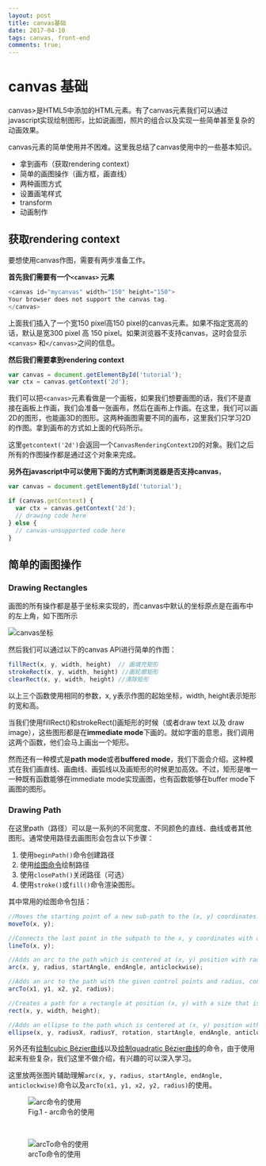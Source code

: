 ```yaml
---
layout: post
title: canvas基础
date: 2017-04-10
tags: canvas, front-end
comments: true;
---
```


# canvas 基础

canvas>是HTML5中添加的HTML元素。有了canvas元素我们可以通过javascript实现绘制图形，比如说画图，照片的组合以及实现一些简单甚至复杂的动画效果。

canvas元素的简单使用并不困难。这里我总结了canvas使用中的一些基本知识。

* 拿到画布（获取rendering context）
* 简单的画图操作（画方框，画直线）
* 两种画图方式
* 设置画笔样式
* transform
* 动画制作

## 获取rendering context 

要想使用canvas作图，需要有两步准备工作。

**首先我们需要有一个`<canvas>` 元素**

```javascript
<canvas id="mycanvas" width="150" height="150">
Your browser does not support the canvas tag.
</canvas>
```
上面我们插入了一个宽150 pixel高150 pixel的canvas元素。如果不指定宽高的话，默认是宽300 pixel 高 150 pixel。如果浏览器不支持canvas，这时会显示`<canvas>` 和`</canvas>`之间的信息。

**然后我们需要拿到rendering context**

```javascript
var canvas = document.getElementById('tutorial');
var ctx = canvas.getContext('2d');
```

我们可以把`<canvas>`元素看做是一个画板，如果我们想要画图的话，我们不是直接在画板上作画，我们会准备一张画布，然后在画布上作画。在这里，我们可以画2D的图形，也能画3D的图形。这两种画图需要不同的画布，这里我们只学习2D的作图。拿到画布的方式如上面的代码所示。

这里`getcontext('2d')`会返回一个`CanvasRenderingContext2D`的对象。我们之后所有的作图操作都是通过这个对象来完成。

**另外在javascript中可以使用下面的方式判断浏览器是否支持canvas**，

```javascript
var canvas = document.getElementById('tutorial');

if (canvas.getContext) {
  var ctx = canvas.getContext('2d');
  // drawing code here
} else {
  // canvas-unsupported code here
}
```  

## 简单的画图操作

### Drawing Rectangles

画图的所有操作都是基于坐标来实现的，而canvas中默认的坐标原点是在画布中的左上角，如下图所示

![canvas坐标](http://om0jxp12h.bkt.clouddn.com/Canvas_default_grid.png)

然后我们可以通过以下的canvas API进行简单的作图：

```javascript
fillRect(x, y, width, height)  // 画填充矩形
strokeRect(x, y, width, height) //画轮廓矩形
clearRect(x, y, width, height) //清除矩形
```
以上三个函数使用相同的参数，x, y表示作图的起始坐标，width, height表示矩形的宽和高。

当我们使用fillRect()和strokeRect()画矩形的时候（或者draw text 以及 draw image），这些图形都是在**immediate mode**下画的。就如字面的意思，我们调用这两个函数，他们会马上画出一个矩形。

然而还有一种模式是**path mode**或者**buffered mode**，我们下面会介绍。这种模式在我们画直线、画曲线、画弧线以及画矩形的时候更加高效。不过，矩形是唯一一种既有函数能够在immediate mode实现画图，也有函数能够在buffer mode下画图的图形。

### Drawing Path

在这里path（路径）可以是一系列的不同宽度、不同颜色的直线、曲线或者其他图形。通常使用路径去画图形会包含以下步骤：

1. 使用`beginPath()`命令创建路径
2. 使用[绘图命令](https://developer.mozilla.org/en-US/docs/Web/API/CanvasRenderingContext2D#Paths)绘制路径
3. 使用`closePath()`关闭路径（可选）
4. 使用`stroke()`或`fill()`命令渲染图形。

其中常用的绘图命令包括：
```javascript
//Moves the starting point of a new sub-path to the (x, y) coordinates.
moveTo(x, y);

//Connects the last point in the subpath to the x, y coordinates with a straight line.
lineTo(x, y);

//Adds an arc to the path which is centered at (x, y) position with radius r starting at startAngle and ending at endAngle going in the given direction by anticlockwise (defaulting to clockwise).
arc(x, y, radius, startAngle, endAngle, anticlockwise); 

//Adds an arc to the path with the given control points and radius, connected to the previous point by a straight line.
arcTo(x1, y1, x2, y2, radius);

//Creates a path for a rectangle at position (x, y) with a size that is determined by width and height.
rect(x, y, width, height);

//Adds an ellipse to the path which is centered at (x, y) position with the radii radiusX and radiusY starting at startAngle and ending at endAngle going in the given direction by anticlockwise (defaulting to clockwise).
ellipse(x, y, radiusX, radiusY, rotation, startAngle, endAngle, anticlockwise);
```

另外还有[绘制cubic Bézier曲线](https://developer.mozilla.org/en-US/docs/Web/API/CanvasRenderingContext2D/bezierCurveTo)以及[绘制quadratic Bézier曲线](https://developer.mozilla.org/en-US/docs/Web/API/CanvasRenderingContext2D/quadraticCurveTo)的命令，由于使用起来有些复杂，我们这里不做介绍，有兴趣的可以深入学习。

这里放两张图片辅助理解`arc(x, y, radius, startAngle, endAngle, anticlockwise)`命令以及`arcTo(x1, y1, x2, y2, radius)`的使用。

<figure>
  <img src="http://om0jxp12h.bkt.clouddn.com/circle1.jpg" alt="arc命令的使用">
  <figcaption>Fig.1 - arc命令的使用</figcaption>
</figure>

<br>

<figure>
  <img src="http://om0jxp12h.bkt.clouddn.com/arcTo.jpg" alt="arcTo命令的使用">
  <figcaption>arcTo命令的使用</figcaption>
</figure>


